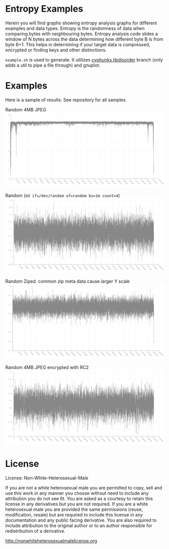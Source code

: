 Entropy Examples
================

Herein you will find graphs showing entropy analysis graphs for different examples and data types. Entropy is the randomness of data when comparing bytes with neighbouring bytes. Entropy analysis code slides a window of N bytes across the data determining how different byte B is from byte B+1. This helps in determining if your target data is compressed, encrypted or finding keys and other distinctions.

``example.sh`` is used to generate. It utilizes [cyphunks libdisorder](https://github.com/cyphunk/libdisorder) branch (only adds a util to pipe a file through) and gnuplot.

Examples
========

Here is a sample of results. See repository for all samples.

Random 4MB JPEG
![4mb JPG](./4mbjpg.entropy.png)

Random (``dd if=/dev/random of=random bs=1m count=4``)
![Random data](./random.entropy.png)

Random Ziped. common zip meta data cause larger Y scale 
![Random data Ziped](./random.zip.entropy.png)

Random 4MB JPEG encrypted with RC2
![4mb JPG RC2](./4mbjpg.rc2.entropy.png)


License
=======

License: Non-White-Heterosexual-Male

If you are not a white heterosexual male you are permitted to copy, sell and use
this work in any manner you choose without need to include any attribution you
do not see fit. You are asked as a courtesy to retain this license in any
derivatives but you are not required. If you are a white heterosexual male you
are provided the same permissions (reuse, modification, resale) but are
required to include this license in any documentation and any public facing
derivative. You are also required to include attribution to the original author
or to an author responsible for redistribution of a derivative.

http://nonwhiteheterosexualmalelicense.org